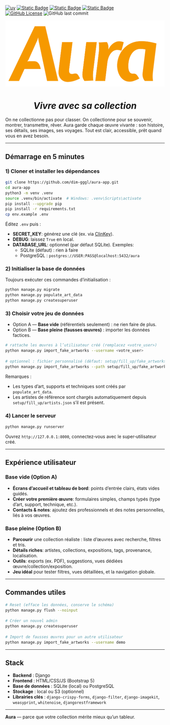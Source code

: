 [![uv](https://img.shields.io/endpoint?url=https://raw.githubusercontent.com/astral-sh/uv/main/assets/badge/v0.json)](https://docs.astral.sh/uv/)
[![Static Badge](https://img.shields.io/badge/python-3.9%20%7C%203.10%20%7C%203.11%20%7C%203.12%20%7C%203.13%20%7C%203.14-%233775A9?style=plastic&logo=python&logoColor=%23FFE569)](https://www.python.org/)
[![Static Badge](https://img.shields.io/badge/django-5.2.5-%2344B78B?style=plastic&logo=django&logoColor=%2344B78B)](https://www.djangoproject.com/)
[![Static Badge](https://img.shields.io/badge/djangorestframework-3.16.1-%23FF474A?style=plastic&logo=django&logoColor=%23FF474A)](https://www.django-rest-framework.org/)  
[![GitHub License](https://img.shields.io/github/license/dim-gggl/aura-app?style=plastic&logo=MIT)](./LICENSE.md)
![GitHub last commit](https://img.shields.io/github/last-commit/dim-gggl/aura-app?display_timestamp=author&style=plastic)

![](./aura-title.png)

# <div align="center"> *Vivre avec sa collection*</div>

On ne collectionne pas pour classer. On collectionne pour se souvenir, montrer, transmettre, rêver. Aura garde chaque œuvre vivante : son histoire, ses détails, ses images, ses voyages. Tout est clair, accessible, prêt quand vous en avez besoin.

---

## Démarrage en 5 minutes

### 1) Cloner et installer les dépendances

```bash
git clone https://github.com/dim-gggl/aura-app.git
cd aura-app
python3 -m venv .venv
source .venv/bin/activate  # Windows: .venv\Scripts\activate
pip install --upgrade pip
pip install -r requirements.txt
cp env.example .env
```

Éditez `.env` puis :

- **SECRET_KEY**: générez une clé (ex. via [ClinKey](https://dim-gggl.github.io/ClinKey/)).
- **DEBUG**: laissez `True` en local.
- **DATABASE_URL**: optionnel (par défaut SQLite). Exemples:
  - SQLite (défaut) : rien à faire
  - PostgreSQL : `postgres://USER:PASS@localhost:5432/aura`

### 2) Initialiser la base de données

Toujours exécuter ces commandes d’initialisation :

```bash
python manage.py migrate
python manage.py populate_art_data
python manage.py createsuperuser
```

### 3) Choisir votre jeu de données

- Option A — **Base vide** (référentiels seulement) : ne rien faire de plus.
- Option B — **Base pleine (fausses œuvres)** : importer les données factices.

```bash
# rattache les œuvres à l’utilisateur créé (remplacez <votre_user>)
python manage.py import_fake_artworks --username <votre_user>

# optionnel : fichier personnalisé (défaut: setup/fill_up/fake_artworks.json)
python manage.py import_fake_artworks --path setup/fill_up/fake_artworks.json --username <votre_user>
```

Remarques :

- Les types d’art, supports et techniques sont créés par `populate_art_data`.
- Les artistes de référence sont chargés automatiquement depuis `setup/fill_up/artists.json` s’il est présent.

### 4) Lancer le serveur

```bash
python manage.py runserver
```

Ouvrez `http://127.0.0.1:8000`, connectez‑vous avec le super‑utilisateur créé.

---

## Expérience utilisateur

### Base vide (Option A)
- **Écrans d’accueil et tableau de bord**: points d’entrée clairs, états vides guidés.
- **Créer votre première œuvre**: formulaires simples, champs typés (type d’art, support, technique, etc.).
- **Contacts & notes**: ajoutez des professionnels et des notes personnelles, liés à vos œuvres.

### Base pleine (Option B)
- **Parcourir** une collection réaliste : liste d’œuvres avec recherche, filtres et tris.
- **Détails riches**: artistes, collections, expositions, tags, provenance, localisation.
- **Outils**: exports (ex. PDF), suggestions, vues dédiées œuvre/collection/exposition.
- **Jeu idéal** pour tester filtres, vues détaillées, et la navigation globale.

---

## Commandes utiles

```bash
# Reset (efface les données, conserve le schéma)
python manage.py flush --noinput

# Créer un nouvel admin
python manage.py createsuperuser

# Import de fausses œuvres pour un autre utilisateur
python manage.py import_fake_artworks --username demo
```

---

## Stack

- **Backend** : Django
- **Frontend** : HTML/CSS/JS (Bootstrap 5)
- **Base de données** : SQLite (local) ou PostgreSQL
- **Stockage** : local ou S3 (optionnel)
- **Librairies clés** : `django-crispy-forms`, `django-filter`, `django-imagekit`, `weasyprint`, `whitenoise`, `djangorestframework`

---

**Aura** — parce que votre collection mérite mieux qu’un tableur.
